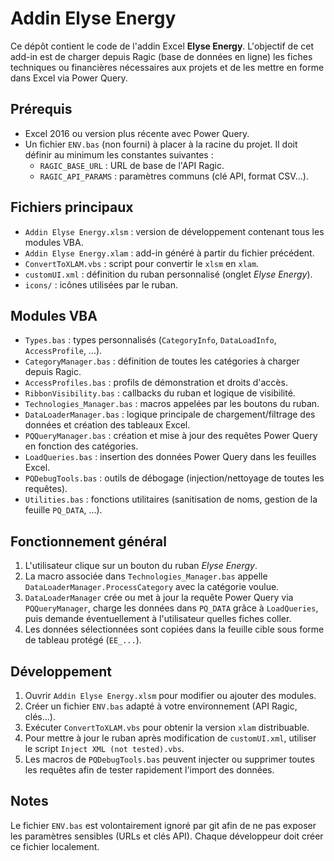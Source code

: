 # Addin Elyse Energy

Ce dépôt contient le code de l'addin Excel **Elyse Energy**. L'objectif de cet add-in est de charger depuis Ragic (base de données en ligne) les fiches techniques ou financières nécessaires aux projets et de les mettre en forme dans Excel via Power Query.

## Prérequis

- Excel 2016 ou version plus récente avec Power Query.
- Un fichier `ENV.bas` (non fourni) à placer à la racine du projet. Il doit définir au minimum les constantes suivantes :
  - `RAGIC_BASE_URL` : URL de base de l'API Ragic.
  - `RAGIC_API_PARAMS` : paramètres communs (clé API, format CSV...).

## Fichiers principaux

- `Addin Elyse Energy.xlsm` : version de développement contenant tous les modules VBA.
- `Addin Elyse Energy.xlam` : add-in généré à partir du fichier précédent.
- `ConvertToXLAM.vbs` : script pour convertir le `xlsm` en `xlam`.
- `customUI.xml` : définition du ruban personnalisé (onglet *Elyse Energy*).
- `icons/` : icônes utilisées par le ruban.

## Modules VBA

- `Types.bas` : types personnalisés (`CategoryInfo`, `DataLoadInfo`, `AccessProfile`, ...).
- `CategoryManager.bas` : définition de toutes les catégories à charger depuis Ragic.
- `AccessProfiles.bas` : profils de démonstration et droits d'accès.
- `RibbonVisibility.bas` : callbacks du ruban et logique de visibilité.
- `Technologies_Manager.bas` : macros appelées par les boutons du ruban.
- `DataLoaderManager.bas` : logique principale de chargement/filtrage des données et création des tableaux Excel.
- `PQQueryManager.bas` : création et mise à jour des requêtes Power Query en fonction des catégories.
- `LoadQueries.bas` : insertion des données Power Query dans les feuilles Excel.
- `PQDebugTools.bas` : outils de débogage (injection/nettoyage de toutes les requêtes).
- `Utilities.bas` : fonctions utilitaires (sanitisation de noms, gestion de la feuille `PQ_DATA`, ...).

## Fonctionnement général

1. L'utilisateur clique sur un bouton du ruban *Elyse Energy*.
2. La macro associée dans `Technologies_Manager.bas` appelle `DataLoaderManager.ProcessCategory` avec la catégorie voulue.
3. `DataLoaderManager` crée ou met à jour la requête Power Query via `PQQueryManager`, charge les données dans `PQ_DATA` grâce à `LoadQueries`, puis demande éventuellement à l'utilisateur quelles fiches coller.
4. Les données sélectionnées sont copiées dans la feuille cible sous forme de tableau protégé (`EE_...`).

## Développement

1. Ouvrir `Addin Elyse Energy.xlsm` pour modifier ou ajouter des modules.
2. Créer un fichier `ENV.bas` adapté à votre environnement (API Ragic, clés...).
3. Exécuter `ConvertToXLAM.vbs` pour obtenir la version `xlam` distribuable.
4. Pour mettre à jour le ruban après modification de `customUI.xml`, utiliser le script `Inject XML (not tested).vbs`.
5. Les macros de `PQDebugTools.bas` peuvent injecter ou supprimer toutes les requêtes afin de tester rapidement l'import des données.

## Notes

Le fichier `ENV.bas` est volontairement ignoré par git afin de ne pas exposer les paramètres sensibles (URLs et clés API). Chaque développeur doit créer ce fichier localement.
